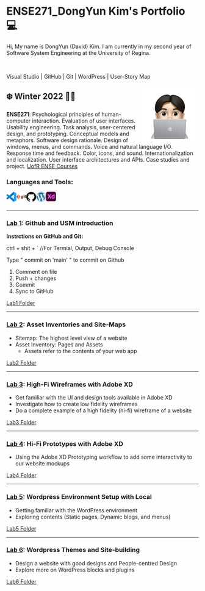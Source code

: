 # ENSE271_DongYun Kim's Portfolio :computer:

Hi, My name is DongYun (David) Kim. I am currently in my second year of Software System Engineering at the University of Regina.

<br>

Visual Studio | GitHub |  Git  |  WordPress  |  User-Story Map 

<img src="https://github.com/dav1dk1m/dav1dk1m/blob/main/Image.png" width="30%" align="right">

##  :snowflake: Winter 2022 	:man_student:
**ENSE271**: Psychological principles of human-computer interaction. Evaluation of user interfaces. Usability engineering. Task analysis, user-centered design, and prototyping. Conceptual models and metaphors. Software design rationale. Design of windows, menus, and commands. Voice and natural language I/O. Response time and feedback. Color, icons, and sound. Internationalization and localization. User interface architectures and APIs. Case studies and project. [UofR ENSE Courses](https://www.uregina.ca/engineering/students/timetables/ense.html?TERM_CODE=202110)

### Languages and Tools:

<img align="left" alt="Visual Studio Code" width="26px" src="https://raw.githubusercontent.com/github/explore/80688e429a7d4ef2fca1e82350fe8e3517d3494d/topics/visual-studio-code/visual-studio-code.png" />
<img align ="left" alt="Git" width="26px" src="https://raw.githubusercontent.com/github/explore/80688e429a7d4ef2fca1e82350fe8e3517d3494d/topics/git/git.png" />
<img align="left" alt="GitHub" width="26px" src="https://raw.githubusercontent.com/github/explore/78df643247d429f6cc873026c0622819ad797942/topics/github/github.png" />
<img align="left" alt="WordPress" width="26px" src="https://github.com/dav1dk1m/ENSE271-Portfolio/blob/main/WordPress_blue_logo.svg.png" />
<img align="left" alt="Adobe XD" width="26px" src= "https://github.com/dav1dk1m/ENSE271-Portfolio/blob/main/Adobe_XD_CC_icon.svg.png" />

<br>
<br>

***
### [Lab 1](https://adamtilson.github.io/labs/ense-271/lab-1/): Github and USM introduction

**Instrctions on GitHub and Git:**

ctrl + shit + ` //For Termial, Output, Debug Console

Type " commit on 'main' " to commit on Github
1. Comment on file
2. Push + changes
3. Commit
4. Sync to GitHub

[Lab1 Folder](https://github.com/dav1dk1m/ENSE271-Portfolio/tree/main/LAB/lab1)

***
### [Lab 2](https://adamtilson.github.io/labs/ense-271/lab-2/): Asset Inventories and Site-Maps

* Sitemap: The highest level view of a website
* Asset Inventory: Pages and Assets
  - Assets refer to the contents of your web app 

[Lab2 Folder](https://github.com/dav1dk1m/ENSE271-Portfolio/tree/main/LAB/lab2)

***
### [Lab 3](https://adamtilson.github.io/labs/ense-271/lab-3/): High-Fi Wireframes with Adobe XD
* Get familiar with the UI and design tools available in Adobe XD
* Investigate how to create low fidelity wireframes
* Do a complete example of a high fidelity (hi-fi) wireframe of a website

[Lab3 Folder](https://github.com/dav1dk1m/ENSE271-Portfolio/tree/main/LAB/lab3)

***
### [Lab 4](https://adamtilson.github.io/labs/ense-271/lab-4/): Hi-Fi Prototypes with Adobe XD
- Using the Adobe XD Prototyping workflow to add some interactivity to our website mockups

[Lab4 Folder](https://github.com/dav1dk1m/ENSE271-Portfolio/tree/main/LAB/lab4)

***
### [Lab 5](https://adamtilson.github.io/labs/ense-271/lab-5/): Wordpress Environment Setup with Local
- Getting familiar with the WordPress environment
- Exploring contents (Static pages, Dynamic blogs, and menus)

[Lab5 Folder](https://github.com/dav1dk1m/ENSE271-Portfolio/tree/main/LAB/lab5)

***
### [Lab 6](https://adamtilson.github.io/labs/ense-271/lab-6/#60assignment): Wordpress Themes and Site-building
- Design a website with good designs and People-centred Design
- Explore more on WordPress blocks and plugins

[Lab6 Folder](https://github.com/dav1dk1m/ENSE271-Portfolio/tree/main/LAB/lab6)
